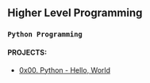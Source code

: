 ## **Higher Level Programming**

### `Python Programming`


#### PROJECTS:

- [0x00. Python - Hello, World](https://github.com/iAdamo/alx-higher_level_programming/tree/main/0x00-python-hello_world)
